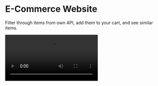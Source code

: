 E-Commerce Website
===

Filter through items from own API, add them to your cart, and see similar items.

![demo](Ecommerce.mov)
